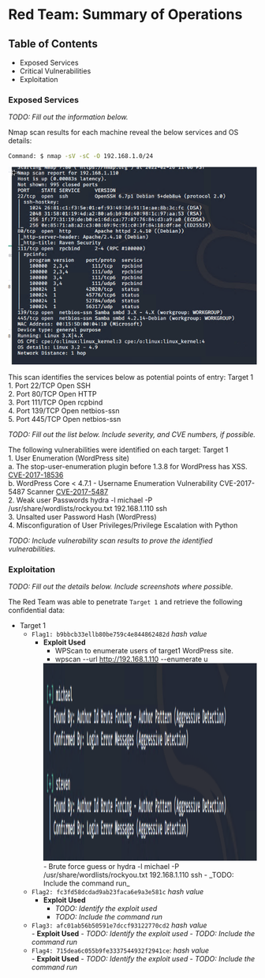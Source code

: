 # Red Team: Summary of Operations

## Table of Contents
- Exposed Services
- Critical Vulnerabilities
- Exploitation

### Exposed Services
_TODO: Fill out the information below._

Nmap scan results for each machine reveal the below services and OS details:

```bash
Command: $ nmap -sV -sC -O 192.168.1.0/24
  ```
 <img src="https://github.com/mhighbe-20/Cybersecurity_Final_Project/blob/main/Images/RedTeam/Target-1_nmap.png" alt="Target1_IP" style="height: 400px; width:600px;"/>


This scan identifies the services below as potential points of entry:
   Target 1  
     1. Port 22/TCP Open SSH       
     2. Port 80/TCP Open HTTP       
     3. Port 111/TCP Open rcpbind       
     4. Port 139/TCP Open netbios-ssn     
     5. Port 445/TCP Open netbios-ssn  

_TODO: Fill out the list below. Include severity, and CVE numbers, if possible._

The following vulnerabilities were identified on each target:
   Target 1  
    1. User Enumeration (WordPress site)  
          a. The stop-user-enumeration plugin before 1.3.8 for WordPress has XSS. [CVE-2017-18536](https://cve.mitre.org/cgi-bin/cvename.cgi?name=CVE-2017-18536/ "CVE-2017-18536")  
          b. WordPress Core < 4.7.1 - Username Enumeration Vulnerability CVE-2017-5487 Scanner [CVE-2017-5487](https://cve.mitre.org/cgi-bin/cvename.cgi?name=CVE-2017-5487/ "CVE-2017-5487")  
    2. Weak user Passwords  hydra -l michael -P /usr/share/wordlists/rockyou.txt 192.168.1.110 ssh      
    3. Unsalted user Password Hash (WordPress)  
    4. Misconfiguration of User Privileges/Privilege Escalation with Python  

_TODO: Include vulnerability scan results to prove the identified vulnerabilities._

### Exploitation
_TODO: Fill out the details below. Include screenshots where possible._

The Red Team was able to penetrate `Target 1` and retrieve the following confidential data:
- Target 1
  - `Flag1: b9bbcb33ellb80be759c4e844862482d` _hash value_
    - **Exploit Used**
      - WPScan to enumerate users of target1 WordPress site.
      - wpscan --url http://192.168.1.110 --enumerate u
       <img src="https://github.com/mhighbe-20/Cybersecurity_Final_Project/blob/main/Images/RedTeam/wpscan_michael.png?raw=true" alt="WPScan Users" style="height: 400px; width:600px;"/>
      - Brute force guess or hydra -l michael -P /usr/share/wordlists/rockyou.txt 192.168.1.110 ssh  
      - _TODO: Include the command run_
  - `Flag2: fc3fd58dcdad9ab23faca6e9a3e581c` _hash value_  
    - **Exploit Used**
      - _TODO: Identify the exploit used_
      - _TODO: Include the command run_
  - `Flag3: afc01ab56b50591e7dccf93122770cd2` _hash value_  
        - **Exploit Used**
          - _TODO: Identify the exploit used_
          - _TODO: Include the command run_      
  - `Flag4: 715dea6c055b9fe3337544932f2941ce`: _hash value_  
            - **Exploit Used**
              - _TODO: Identify the exploit used_
              - _TODO: Include the command run_  
